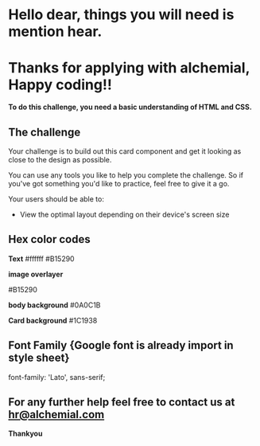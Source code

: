 # Hello dear, things you will need is mention hear.
# Thanks for applying with alchemial, Happy coding!!


**To do this challenge, you need a basic understanding of HTML and CSS.**

## The challenge

Your challenge is to build out this card component and get it looking as close to the design as possible.

You can use any tools you like to help you complete the challenge. So if you've got something you'd like to practice, feel free to give it a go.

Your users should be able to:

- View the optimal layout depending on their device's screen size


## Hex color codes

**Text**
#ffffff
#B15290

**image overlayer**

#B15290

**body background**
#0A0C1B

**Card background**
#1C1938


## Font Family {Google font is already import in style sheet}

font-family: 'Lato', sans-serif;

## For any further help feel free to contact us at hr@alchemial.com 


**Thankyou**